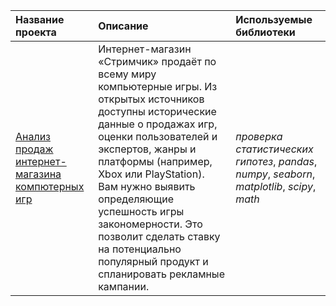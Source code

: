 | Название проекта | Описание | Используемые библиотеки | 
| :---------------------- | :---------------------- | :---------------------- |
| [Анализ продаж интернет-магазина компютерных игр](https://github.com/novad25/yandex_practikum_projects/blob/main/5.%20Сборный%20проект%20№1/5_online%20store.ipynb) | Интернет-магазин «Стримчик» продаёт по всему миру компьютерные игры. Из открытых источников доступны исторические данные о продажах игр, оценки пользователей и экспертов, жанры и платформы (например, Xbox или PlayStation). Вам нужно выявить определяющие успешность игры закономерности. Это позволит сделать ставку на потенциально популярный продукт и спланировать рекламные кампании.| *проверка статистических гипотез*, *pandas*, *numpy*, *seaborn*, *matplotlib*, *scipy*, *math* |


